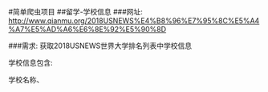 #简单爬虫项目
##留学-学校信息
###网址:
http://www.qianmu.org/2018USNEWS%E4%B8%96%E7%95%8C%E5%A4%A7%E5%AD%A6%E6%8E%92%E5%90%8D

###需求:
获取2018USNEWS世界大学排名列表中学校信息

学校信息包含:

学校名称、